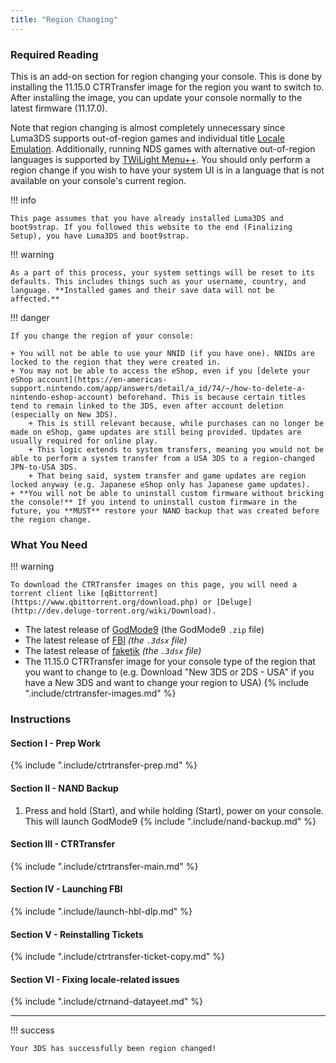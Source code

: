 ```yaml
---
title: "Region Changing"
---
```


### Required Reading

This is an add-on section for region changing your console. This is done by installing the 11.15.0 CTRTransfer image for the region you want to switch to. After installing the image, you can update your console normally to the latest firmware (11.17.0).

Note that region changing is almost completely unnecessary since Luma3DS supports out-of-region games and individual title [Locale Emulation](https://github.com/LumaTeam/Luma3DS/wiki/Optional-features). Additionally, running NDS games with alternative out-of-region languages is supported by [TWiLight Menu++](https://github.com/DS-Homebrew/TWiLightMenu/releases). You should only perform a region change if you wish to have your system UI is in a language that is not available on your console's current region.

!!! info

	This page assumes that you have already installed Luma3DS and boot9strap. If you followed this website to the end (Finalizing Setup), you have Luma3DS and boot9strap.

!!! warning

	As a part of this process, your system settings will be reset to its defaults. This includes things such as your username, country, and language. **Installed games and their save data will not be affected.**

!!! danger

	If you change the region of your console:

	+ You will not be able to use your NNID (if you have one). NNIDs are locked to the region that they were created in.
	+ You may not be able to access the eShop, even if you [delete your eShop account](https://en-americas-support.nintendo.com/app/answers/detail/a_id/74/~/how-to-delete-a-nintendo-eshop-account) beforehand. This is because certain titles tend to remain linked to the 3DS, even after account deletion (especially on New 3DS).
		+ This is still relevant because, while purchases can no longer be made on eShop, game updates are still being provided. Updates are usually required for online play.
		+ This logic extends to system transfers, meaning you would not be able to perform a system transfer from a USA 3DS to a region-changed JPN-to-USA 3DS.
		+ That being said, system transfer and game updates are region locked anyway (e.g. Japanese eShop only has Japanese game updates).
	+ **You will not be able to uninstall custom firmware without bricking the console!** If you intend to uninstall custom firmware in the future, you **MUST** restore your NAND backup that was created before the region change.


### What You Need

!!! warning

	To download the CTRTransfer images on this page, you will need a torrent client like [qBittorrent](https://www.qbittorrent.org/download.php) or [Deluge](http://dev.deluge-torrent.org/wiki/Download).

* The latest release of [GodMode9](https://github.com/d0k3/GodMode9/releases/latest) (the GodMode9 `.zip` file)
* The latest release of [FBI](https://github.com/Steveice10/FBI/releases/latest) *(the `.3dsx` file)*
* The latest release of [faketik](https://github.com/ihaveamac/faketik/releases/latest) *(the `.3dsx` file)*
* The 11.15.0 CTRTransfer image for your console type of the region that you want to change to (e.g. Download "New 3DS or 2DS - USA" if you have a New 3DS and want to change your region to USA)
{% include ".include/ctrtransfer-images.md" %}

### Instructions

#### Section I - Prep Work

{% include ".include/ctrtransfer-prep.md" %}

#### Section II - NAND Backup

1. Press and hold (Start), and while holding (Start), power on your console. This will launch GodMode9
{% include ".include/nand-backup.md" %}

#### Section III - CTRTransfer

{% include ".include/ctrtransfer-main.md" %}

#### Section IV - Launching FBI

{% include ".include/launch-hbl-dlp.md" %}

#### Section V - Reinstalling Tickets

{% include ".include/ctrtransfer-ticket-copy.md" %}

#### Section VI - Fixing locale-related issues

{% include ".include/ctrnand-datayeet.md" %}

___

!!! success

	Your 3DS has successfully been region changed!
